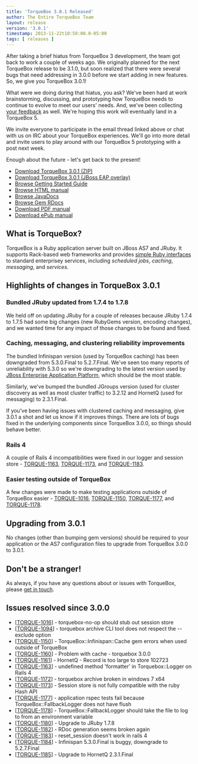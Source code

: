 ```yaml
---
title: 'TorqueBox 3.0.1 Released'
author: The Entire TorqueBox Team
layout: release
version: '3.0.1'
timestamp: 2013-11-22t10:50:00.0-05:00
tags: [ releases ]
---
```


After taking a brief hiatus from TorqueBox 3 development, the team got
back to work a couple of weeks ago. We originally planned for the next
TorqueBox release to be 3.1.0, but soon realized that there were
several bugs that need addressing in 3.0.0 before we start adding in
new features. So, we give you TorqueBox 3.0.1!

What were we doing during that hiatus, you ask? We've been hard at
work brainstorming, discussing, and prototyping how TorqueBox needs to
continue to evolve to meet our users' needs. And, we've been
collecting [your feedback][email_thread] as well. We're hoping this
work will eventually land in a TorqueBox 5.

We invite everyone to participate in the email thread linked above or
chat with us on IRC about your TorqueBox experiences. We'll go into
more detail and invite users to play around with our TorqueBox 5
prototyping with a post next week.

Enough about the future - let's get back to the present!


* [Download TorqueBox 3.0.1 (ZIP)][download]
* [Download TorqueBox 3.0.1 (JBoss EAP overlay)][download_overlay]
* [Browse Getting Started Guide][gettingstarted]
* [Browse HTML manual][htmldocs]
* [Browse JavaDocs][javadocs]
* [Browse Gem RDocs][rdocs]
* [Download PDF manual][pdfdocs]
* [Download ePub manual][epubdocs]

## What is TorqueBox?

TorqueBox is a Ruby application server built on JBoss AS7 and JRuby.
It supports Rack-based web frameworks and provides [simple Ruby
interfaces][features] to standard enterprisey services, including
*scheduled jobs*, *caching*, *messaging*, and *services*.

## Highlights of changes in TorqueBox 3.0.1


### Bundled JRuby updated from 1.7.4 to 1.7.8

We held off on updating JRuby for a couple of releases because JRuby
1.7.4 to 1.7.5 had some big changes (new RubyGems version, encoding
changes), and we wanted time for any impact of those changes to be
found and fixed.

### Caching, messaging, and clustering reliability improvements

The bundled Infinispan version (used by TorqueBox caching) has been
downgraded from 5.3.0.Final to 5.2.7.Final. We've seen too many
reports of unreliability with 5.3.0 so we're downgrading to the latest
version used by [JBoss Enterprise Application Platform][eap], which
should be the most stable.

Similarly, we've bumped the bundled JGroups version (used for cluster
discovery as well as most cluster traffic) to 3.2.12 and HornetQ (used
for messaging) to 2.3.1.Final.

If you've been having issues with clustered caching and messaging,
give 3.0.1 a shot and let us know if it improves things. There are
lots of bugs fixed in the underlying components since TorqueBox 3.0.0,
so things should behave better.

### Rails 4

A couple of Rails 4 incompatibilities were fixed in our logger and
session store - <a
href='https://issues.jboss.org/browse/TORQUE-1163'>TORQUE-1163</a>, <a
href='https://issues.jboss.org/browse/TORQUE-1173'>TORQUE-1173</a>,
and <a
href='https://issues.jboss.org/browse/TORQUE-1183'>TORQUE-1183</a>.

### Easier testing outside of TorqueBox

A few changes were made to make testing applications outside of
TorqueBox easier - <a
href='https://issues.jboss.org/browse/TORQUE-1016'>TORQUE-1016</a>, <a
href='https://issues.jboss.org/browse/TORQUE-1150'>TORQUE-1150</a>, <a
href='https://issues.jboss.org/browse/TORQUE-1177'>TORQUE-1177</a>,
and <a
href='https://issues.jboss.org/browse/TORQUE-1178'>TORQUE-1178</a>.
  


## Upgrading from 3.0.1

No changes (other than bumping gem versions) should be required to
your application or the AS7 configuration files to upgrade from
TorqueBox 3.0.0 to 3.0.1.

## Don't be a stranger!

As always, if you have any questions about or issues with TorqueBox, please [get in touch][community].

## Issues resolved since 3.0.0

<ul>
<li>[<a href='https://issues.jboss.org/browse/TORQUE-1016'>TORQUE-1016</a>] -         torquebox-no-op should stub out session store
</li>
<li>[<a href='https://issues.jboss.org/browse/TORQUE-1094'>TORQUE-1094</a>] -         torquebox archive CLI tool does not respect the --exclude option
</li>
<li>[<a href='https://issues.jboss.org/browse/TORQUE-1150'>TORQUE-1150</a>] -         TorqueBox::Infinispan::Cache gem errors when used outside of TorqueBox
</li>
<li>[<a href='https://issues.jboss.org/browse/TORQUE-1160'>TORQUE-1160</a>] -         Problem with cache - torquebox 3.0.0
</li>
<li>[<a href='https://issues.jboss.org/browse/TORQUE-1161'>TORQUE-1161</a>] -         HornetQ - Record is too large to store 102723
</li>
<li>[<a href='https://issues.jboss.org/browse/TORQUE-1163'>TORQUE-1163</a>] -         undefined method &#39;formatter&#39; in Torquebox::Logger on Rails 4
</li>
<li>[<a href='https://issues.jboss.org/browse/TORQUE-1172'>TORQUE-1172</a>] -         torquebox archive broken in windows 7 x64
</li>
<li>[<a href='https://issues.jboss.org/browse/TORQUE-1173'>TORQUE-1173</a>] -         Session store is not fully compatible with the ruby Hash API
</li>
<li>[<a href='https://issues.jboss.org/browse/TORQUE-1177'>TORQUE-1177</a>] -         application rspec tests fail because TorqueBox::FallbackLogger does not have flush
</li>
<li>[<a href='https://issues.jboss.org/browse/TORQUE-1178'>TORQUE-1178</a>] -         TorqueBox::FallbackLogger should take the file to log to from an environment variable
</li>
<li>[<a href='https://issues.jboss.org/browse/TORQUE-1180'>TORQUE-1180</a>] -         Upgrade to JRuby 1.7.8
</li>
<li>[<a href='https://issues.jboss.org/browse/TORQUE-1182'>TORQUE-1182</a>] -         RDoc generation seems broken again
</li>
<li>[<a href='https://issues.jboss.org/browse/TORQUE-1183'>TORQUE-1183</a>] -         reset_session doesn&#39;t work in rails 4
</li>
<li>[<a href='https://issues.jboss.org/browse/TORQUE-1184'>TORQUE-1184</a>] -         Infinispan 5.3.0.Final is buggy, downgrade to 5.2.7.Final
</li>
<li>[<a href='https://issues.jboss.org/browse/TORQUE-1185'>TORQUE-1185</a>] -         Upgrade to HornetQ 2.3.1.Final
</li>
</ul>




[download]:         /release/org/torquebox/torquebox-dist/3.0.1/torquebox-dist-3.0.1-bin.zip
[download_overlay]: /release/org/torquebox/torquebox-dist/3.0.1/torquebox-dist-3.0.1-eap-overlay.zip
[gettingstarted]:   /getting-started/3.0.1/
[htmldocs]:         /documentation/3.0.1/
[javadocs]:         /documentation/3.0.1/javadoc/
[rdocs]:            /documentation/3.0.1/yardoc/
[pdfdocs]:          /release/org/torquebox/torquebox-docs-en_US/3.0.1/torquebox-docs-en_US-3.0.1.pdf
[epubdocs]:         /release/org/torquebox/torquebox-docs-en_US/3.0.1/torquebox-docs-en_US-3.0.1.epub
[features]:         /features
[community]:        /community/

[eap]:              https://www.jboss.org/products/eap.html
[email_thread]:     http://markmail.org/thread/4ffelg3qklycwhfo
